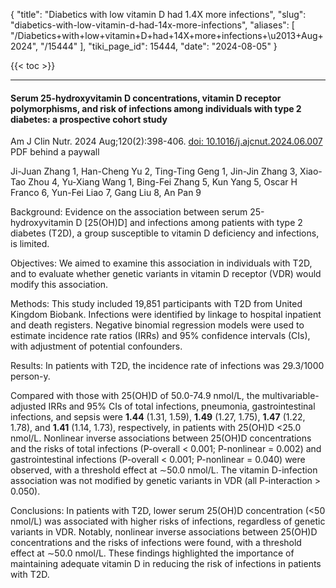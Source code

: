 {
  "title": "Diabetics with low vitamin D had 1.4X more infections",
  "slug": "diabetics-with-low-vitamin-d-had-14x-more-infections",
  "aliases": [
    "/Diabetics+with+low+vitamin+D+had+14X+more+infections+\u2013+Aug+2024",
    "/15444"
  ],
  "tiki_page_id": 15444,
  "date": "2024-08-05"
}

{{< toc >}}

---

#### Serum 25-hydroxyvitamin D concentrations, vitamin D receptor polymorphisms, and risk of infections among individuals with type 2 diabetes: a prospective cohort study

Am J Clin Nutr. 2024 Aug;120(2):398-406. [doi: 10.1016/j.ajcnut.2024.06.007](https://doi.org/10.1016/j.ajcnut.2024.06.007) PDF behind a paywall

Ji-Juan Zhang 1, Han-Cheng Yu 2, Ting-Ting Geng 1, Jin-Jin Zhang 3, Xiao-Tao Zhou 4, Yu-Xiang Wang 1, Bing-Fei Zhang 5, Kun Yang 5, Oscar H Franco 6, Yun-Fei Liao 7, Gang Liu 8, An Pan 9

Background: Evidence on the association between serum 25-hydroxyvitamin D <span>[25(OH)D]</span> and infections among patients with type 2 diabetes (T2D), a group susceptible to vitamin D deficiency and infections, is limited.

Objectives: We aimed to examine this association in individuals with T2D, and to evaluate whether genetic variants in vitamin D receptor (VDR) would modify this association.

Methods: This study included 19,851 participants with T2D from United Kingdom Biobank. Infections were identified by linkage to hospital inpatient and death registers. Negative binomial regression models were used to estimate incidence rate ratios (IRRs) and 95% confidence intervals (CIs), with adjustment of potential confounders.

Results: In patients with T2D, the incidence rate of infections was 29.3/1000 person-y. 

Compared with those with 25(OH)D of 50.0-74.9 nmol/L, the multivariable-adjusted IRRs and 95% CIs of total infections, pneumonia, gastrointestinal infections, and sepsis were  **1.44**  (1.31, 1.59),  **1.49**  (1.27, 1.75),  **1.47**  (1.22, 1.78), and  **1.41**  (1.14, 1.73), respectively, in patients with 25(OH)D <25.0 nmol/L. Nonlinear inverse associations between 25(OH)D concentrations and the risks of total infections (P-overall < 0.001; P-nonlinear = 0.002) and gastrointestinal infections (P-overall < 0.001; P-nonlinear = 0.040) were observed, with a threshold effect at ∼50.0 nmol/L. The vitamin D-infection association was not modified by genetic variants in VDR (all P-interaction > 0.050).

Conclusions: In patients with T2D, lower serum 25(OH)D concentration (<50 nmol/L) was associated with higher risks of infections, regardless of genetic variants in VDR. Notably, nonlinear inverse associations between 25(OH)D concentrations and the risks of infections were found, with a threshold effect at ∼50.0 nmol/L. These findings highlighted the importance of maintaining adequate vitamin D in reducing the risk of infections in patients with T2D.
